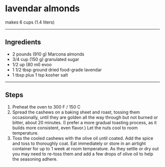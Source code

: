 # lavendar almonds

makes 6 cups (1.4 liters)

---

## Ingredients

* 2 pounds (910 g) Marcona almonds
* 3/4 cup (150 g) granulated sugar
* 1/2 up (80 ml) evoo
* 1 1/2 tbsp ground dried food-grade lavendar
* 1 tbsp plus 1 tsp kosher salt

---

## Steps

1.  Preheat the oven to 300 F / 150 C
2.  Spread the cashews on a baking sheet and roast, tossing them occasionally, until they are golden all the way through but not burned or bitter, about 20 minutes. (I prefer a more gradual toasting process, as it builds more consistent, even flavor.) Let the nuts cool to room temperature.
3.  Toss the cooled cashews with the olive oil until coated. Add the spice and toss to thoroughly coat. Eat immediately or store in an airtight container for up to 1 week at room temperature. As they settle or dry out you may need to re-toss them and add a few drops of olive oil to help the seasoning adhere.